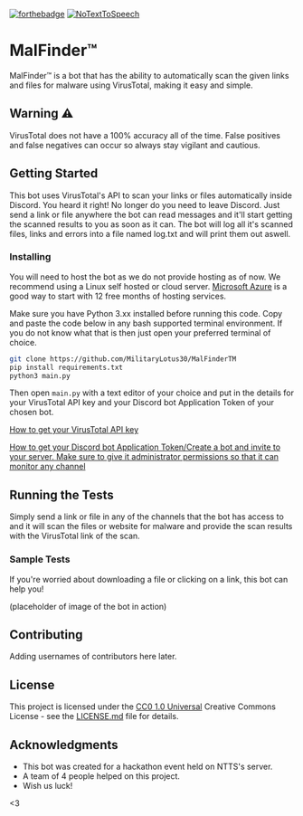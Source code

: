 [![forthebadge](http://forthebadge.com/images/badges/built-with-love.svg)](https://github.com/MilitaryLotus30/MalFinderTM/)
[![NoTextToSpeech](https://dcbadge.vercel.app/api/server/ntts)](https://discord.gg/ntts)

# MalFinder™

MalFinder™ is a bot that has the ability to automatically scan the given links and files for malware using VirusTotal, making it easy and simple.

## Warning ⚠️

VirusTotal does not have a 100% accuracy all of the time. False positives and false negatives can occur so always stay vigilant and cautious.

## Getting Started

This bot uses VirusTotal's API to scan your links or files automatically inside Discord. You heard it right! No longer do you need to leave Discord. Just send a link or file anywhere the bot can read messages and it'll start getting the scanned results to you as soon as it can. The bot will log all it's scanned files, links and errors into a file named log.txt and will print them out aswell.

### Installing

You will need to host the bot as we do not provide hosting as of now. We recommend using a Linux self hosted or cloud server. [Microsoft Azure](<https://azure.microsoft.com/en-us/free/search/>) is a good way to start with 12 free months of hosting services.

Make sure you have Python 3.xx installed before running this code. Copy and paste the code below in any bash supported terminal environment. If you do not know what that is then just open your preferred terminal of choice.

```bash
git clone https://github.com/MilitaryLotus30/MalFinderTM
pip install requirements.txt
python3 main.py
```

Then open `main.py` with a text editor of your choice and put in the details for your VirusTotal API key and your Discord bot Application Token of your chosen bot.

[How to get your VirusTotal API key](<https://youtu.be/9ftKViq71eQ>)

[How to get your Discord bot Application Token/Create a bot and invite to your server. Make sure to give it administrator permissions so that it can monitor any channel](<https://youtu.be/4XswiJ1iUaw>)

## Running the Tests

Simply send a link or file in any of the channels that the bot has access to and it will scan the files or website for malware and provide the scan results with the VirusTotal link of the scan.

### Sample Tests

If you're worried about downloading a file or clicking on a link, this bot can help you!

(placeholder of image of the bot in action)

## Contributing

Adding usernames of contributors here later.

## License

This project is licensed under the [CC0 1.0 Universal](LICENSE.md) Creative Commons License - see the [LICENSE.md](LICENSE.md) file for details.

## Acknowledgments

- This bot was created for a hackathon event held on NTTS's server.
- A team of 4 people helped on this project.
- Wish us luck!

<3
